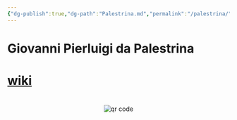 ```yaml
---
{"dg-publish":true,"dg-path":"Palestrina.md","permalink":"/palestrina/"}
---
```


# Giovanni Pierluigi da Palestrina
# [wiki](https://www.wikiwand.com/hu/Giovanni_Pierluigi_da_Palestrina)



#
<p style="text-align: center;"><img src="https://chart.googleapis.com/chart?cht=qr&chl=https://notes.andrasdenes.com/palestrina&chs=180x180&choe=UTF-8&chld=L|2" alt="qr code"></p>

